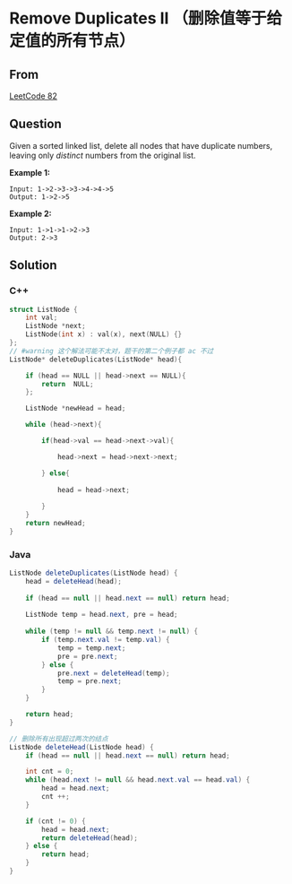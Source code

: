 # Remove Duplicates II （删除值等于给定值的所有节点）   



## From 

[LeetCode 82](https://leetcode.com/problems/remove-duplicates-from-sorted-list-ii/description/)



## Question

Given a sorted linked list, delete all nodes that have duplicate numbers, leaving only *distinct* numbers from the original list.

**Example 1:**

```
Input: 1->2->3->3->4->4->5
Output: 1->2->5
```

**Example 2:**

```
Input: 1->1->1->2->3
Output: 2->3
```



## Solution  

### C++

```c++
struct ListNode {
    int val;
    ListNode *next;
    ListNode(int x) : val(x), next(NULL) {}
};
// #warning 这个解法可能不太对，题干的第二个例子都 ac 不过
ListNode* deleteDuplicates(ListNode* head){

    if (head == NULL || head->next == NULL){
        return  NULL;
    };

    ListNode *newHead = head;

    while (head->next){

        if(head->val == head->next->val){

            head->next = head->next->next;

        } else{
            
            head = head->next;
            
        }
    }
    return newHead;
}
```

### Java

```java
ListNode deleteDuplicates(ListNode head) {
    head = deleteHead(head);
	
    if (head == null || head.next == null) return head;
	
    ListNode temp = head.next, pre = head;
	
    while (temp != null && temp.next != null) {
        if (temp.next.val != temp.val) {
            temp = temp.next;
            pre = pre.next;
        } else {
            pre.next = deleteHead(temp);
            temp = pre.next;
        }
    }

    return head;
}

// 删除所有出现超过两次的结点
ListNode deleteHead(ListNode head) {
    if (head == null || head.next == null) return head;

    int cnt = 0;
    while (head.next != null && head.next.val == head.val) {
        head = head.next;
        cnt ++;
    }

    if (cnt != 0) {
        head = head.next;
        return deleteHead(head);
    } else {
        return head;
    }
}
```

